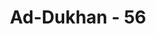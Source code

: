 ---
title: "Ad-Dukhan - 56"
no: 56
arabic_no: ٥٦
ayah: لَا يَذُوْقُوْنَ فِيْهَا الْمَوْتَ اِلَّا الْمَوْتَةَ الْاُوْلٰىۚ وَوَقٰىهُمْ عَذَابَ الْجَحِيْمِۙ 
translation: "mereka tidak akan merasakan mati di dalamnya selain kematian pertama (di dunia). Allah melindungi mereka dari azab neraka,"
tafsir: "Dalam ayat ini Allah menerangkan kenikmatan lain yang dianugerahkan-Nya di dalam surga nanti, yaitu mereka tidak akan merasakan mati seperti yang mereka rasakan di dunia. Mereka akan hidup kekal di surga nanti. Hal ini berarti bahwa penghuni surga itu tetap dalam keadaan sehat wal afiat jasmani dan rohani dan mereka telah naik ke suatu martabat yang tidak dianugerahkan Allah kepada makhluk yang lain, kecuali malaikat yaitu hidup kekal penuh kebahagiaan.\n\nDalam hadis Rasulullah saw yang diriwayatkan Muslim digambarkan keadaan penghuni-penghuni surga itu, yaitu:\n\n\"Diriwayatkan oleh Abu Hurairah dan Abu Sa'id bahwasanya Rasulullah saw bersabda, seorang penyeru menyerukan, \"Sesungguhnya kamu akan selalu sehat, karena itu kamu tidak akan menderita sakit selama-lamanya; sesungguhnya kamu akan tetap hidup dan tidak akan mati selama-lamanya, dan sesungguhnya kamu akan tetap muda dan tidak akan pernah mengalami ketuaan selama-lamanya dan sesungguhnya kamu akan merasa nikmat dan tidak akan menderita selama-lamanya.\" (Riwayat Muslim)\n\nPada akhir ayat ini, Allah menegaskan bahwa para penghuni surga itu terpelihara dari siksa neraka. Terpelihara dari siksa itu termasuk salah satu dari kenikmatan yang sangat berharga, karena apabila seseorang terlepas dari suatu bahaya atau melihat orang lain menderita sedangkan ia sendiri terlepas dari bahaya dan penderitaan itu, maka ia akan merasakan suatu nikmat dan merasa bahwa ia tidak pernah berbuat suatu kejahatan sehingga ia tidak mengalami penderitaan."
---